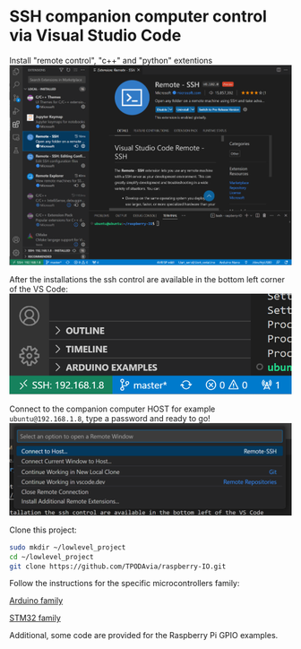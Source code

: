# SSH companion computer control via Visual Studio Code

Install "remote control", "c++" and "python" extentions
![alt text](./docs/RemoteSSH.png)

After the installations the ssh control are available in the bottom left corner of the VS Code:
![alt text](./docs/BottomLeft.png)

Connect to the companion computer HOST for example `ubuntu@192.168.1.8`, type a password and ready to go!
![alt text](./docs/Host.png)

Clone this project:
```bash
sudo mkdir ~/lowlevel_project
cd ~/lowlevel_project
git clone https://github.com/TPODAvia/raspberry-IO.git
```

Follow the instructions for the specific microcontrollers family:

[Arduino family](Arduino/README.md)

[STM32 family](STM32/README.md)

Additional, some code are provided for the Raspberry Pi GPIO examples.
